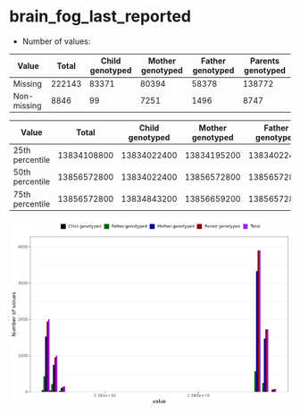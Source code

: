 # brain_fog_last_reported
- Number of values:

| Value | Total | Child genotyped | Mother genotyped | Father genotyped | Parents genotyped |
| ----- | ----- | --------------- | ---------------- | ---------------- |---------------- |
| Missing | 222143 | 83371 | 80394 | 58378 | 138772 |
| Non-missing | 8846 | 99 | 7251 | 1496 | 8747 |

| Value | Total | Child genotyped | Mother genotyped | Father genotyped | Parents genotyped |
| ----- | ----- | --------------- | ---------------- | ---------------- |---------------- |
| 25th percentile | 13834108800 | 13834022400 | 13834195200 | 13834022400 | 13834108800 |
| 50th percentile | 13856572800 | 13834022400 | 13856572800 | 13856572800 | 13856572800 |
| 75th percentile | 13856572800 | 13834843200 | 13856659200 | 13856572800 | 13856572800 |



![](brain_fog_last_reported_n.png)



